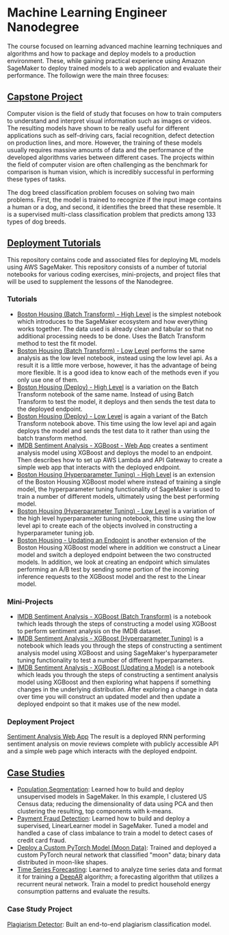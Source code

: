 # Machine Learning Engineer Nanodegree

The course focused on learning advanced machine learning techniques and algorithms and how to package and deploy models to a production environment. These, while gaining practical experience using Amazon SageMaker to deploy trained models to a web application and evaluate their performance. The followign were the main three focuses:

## [Capstone Project](https://github.com/Omar-Martinez/Machine-Learning-Engineer-Nanodegree-/tree/master/Capstone)

Computer vision is the field of study that focuses on how to train computers to understand and interpret visual information such as images or videos. The resulting models have shown to be really useful for different applications such as self-driving cars, facial recognition, defect detection on production lines, and more. However, the training of these models usually requires massive amounts of data and the performance of the developed algorithms varies between different cases. The projects within the field of computer vision are often challenging as the benchmark for comparison is human vision, which is incredibly successful in performing these types of tasks.

The dog breed classification problem focuses on solving two main problems. First, the model is trained to recognize if the input image contains a human or a dog, and second, it identifies the breed that these resemble. It is a supervised multi-class classification problem that predicts among 133 types of dog breeds.

## [Deployment Tutorials](https://github.com/Omar-Martinez/Machine-Learning-Engineer-Nanodegree-/tree/master/Deployement%20Exercises)

This repository contains code and associated files for deploying ML models using AWS SageMaker. This repository consists of a number of tutorial notebooks for various coding exercises, mini-projects, and project files that will be used to supplement the lessons of the Nanodegree.

### Tutorials
* [Boston Housing (Batch Transform) - High Level](https://github.com/Omar-Martinez/Machine-Learning-Engineer-Nanodegree-/blob/master/Deployement%20Exercises/Tutorials/Boston%20Housing%20-%20XGBoost%20(Batch%20Transform)%20-%20High%20Level%20(1).ipynb) is the simplest notebook which introduces to the SageMaker ecosystem and how everything works together. The data used is already clean and tabular so that no additional processing needs to be done. Uses the Batch Transform method to test the fit model.
* [Boston Housing (Batch Transform) - Low Level](https://github.com/Omar-Martinez/Machine-Learning-Engineer-Nanodegree-/blob/master/Deployement%20Exercises/Tutorials/Boston%20Housing%20-%20XGBoost%20(Batch%20Transform)%20-%20Low%20Level.ipynb) performs the same analysis as the low level notebook, instead using the low level api. As a result it is a little more verbose, however, it has the advantage of being more flexible. It is a good idea to know each of the methods even if you only use one of them.
* [Boston Housing (Deploy) - High Level](https://github.com/Omar-Martinez/Machine-Learning-Engineer-Nanodegree-/blob/master/Deployement%20Exercises/Tutorials/Boston%20Housing%20-%20XGBoost%20(Deploy)%20-%20High%20Level.ipynb) is a variation on the Batch Transform notebook of the same name. Instead of using Batch Transform to test the model, it deploys and then sends the test data to the deployed endpoint.
* [Boston Housing (Deploy) - Low Level](https://github.com/Omar-Martinez/Machine-Learning-Engineer-Nanodegree-/blob/master/Deployement%20Exercises/Tutorials/Boston%20Housing%20-%20XGBoost%20(Deploy)%20-%20Low%20Level.ipynb) is again a variant of the Batch Transform notebook above. This time using the low level api and again deploys the model and sends the test data to it rather than using the batch transform method.
* [IMDB Sentiment Analysis - XGBoost - Web App](https://github.com/Omar-Martinez/Machine-Learning-Engineer-Nanodegree-/blob/master/Deployement%20Exercises/Tutorials/IMDB%20Sentiment%20Analysis%20-%20XGBoost%20-%20Web%20App.ipynb) creates a sentiment analysis model using XGBoost and deploys the model to an endpoint. Then describes how to set up AWS Lambda and API Gateway to create a simple web app that interacts with the deployed endpoint.
* [Boston Housing (Hyperparameter Tuning) - High Level](https://github.com/Omar-Martinez/Machine-Learning-Engineer-Nanodegree-/blob/master/Deployement%20Exercises/Tutorials/Boston%20Housing%20-%20XGBoost%20(Hyperparameter%20Tuning)%20-%20High%20Level.ipynb) is an extension of the Boston Housing XGBoost model where instead of training a single model, the hyperparameter tuning functionality of SageMaker is used to train a number of different models, ultimately using the best performing model.
* [Boston Housing (Hyperparameter Tuning) - Low Level](https://github.com/Omar-Martinez/Machine-Learning-Engineer-Nanodegree-/blob/master/Deployement%20Exercises/Tutorials/Boston%20Housing%20-%20XGBoost%20(Hyperparameter%20Tuning)%20-%20Low%20Level.ipynb) is a variation of the high level hyperparameter tuning notebook, this time using the low level api to create each of the objects involved in constructing a hyperparameter tuning job.
* [Boston Housing - Updating an Endpoint](https://github.com/Omar-Martinez/Machine-Learning-Engineer-Nanodegree-/blob/master/Deployement%20Exercises/Tutorials/Boston%20Housing%20-%20Updating%20an%20Endpoint.ipynb) is another extension of the Boston Housing XGBoost model where in addition we construct a Linear model and switch a deployed endpoint between the two constructed models. In addition, we look at creating an endpoint which simulates performing an A/B test by sending some portion of the incoming inference requests to the XGBoost model and the rest to the Linear model.

### Mini-Projects
* [IMDB Sentiment Analysis - XGBoost (Batch Transform)](https://github.com/Omar-Martinez/Machine-Learning-Engineer-Nanodegree-/blob/master/Deployement%20Exercises/Mini-projects/IMDB%20Sentiment%20Analysis%20-%20XGBoost%20(Batch%20Transform).ipynb) is a notebook twhich leads  through the steps of constructing a model using XGBoost to perform sentiment analysis on the IMDB dataset.
* [IMDB Sentiment Analysis - XGBoost (Hyperparameter Tuning)](https://github.com/Omar-Martinez/Machine-Learning-Engineer-Nanodegree-/blob/master/Deployement%20Exercises/Mini-projects/IMDB%20Sentiment%20Analysis%20-%20XGBoost%20(Hyperparameter%20Tuning).ipynb) is a notebook  which leads you through the steps of constructing a sentiment analysis model using XGBoost and using SageMaker's hyperparameter tuning functionality to test a number of different hyperparameters.
* [IMDB Sentiment Analysis - XGBoost (Updating a Model)](https://github.com/Omar-Martinez/Machine-Learning-Engineer-Nanodegree-/blob/master/Deployement%20Exercises/Mini-projects/IMDB%20Sentiment%20Analysis%20-%20XGBoost%20(Updating%20a%20Model).ipynb) is a notebook which leads you through the steps of constructing a sentiment analysis model using XGBoost and then exploring what happens if something changes in the underlying distribution. After exploring a change in data over time you will construct an updated model and then update a deployed endpoint so that it makes use of the new model.

### Deployment Project

[Sentiment Analysis Web App](https://github.com/Omar-Martinez/Machine-Learning-Engineer-Nanodegree-/blob/master/Deployement%20Exercises/Sentiment%20Analysis%20Project/SageMaker%20Project.ipynb) The result is a deployed RNN performing sentiment analysis on movie reviews complete with publicly accessible API and a simple web page which interacts with the deployed endpoint.


## [Case Studies](https://github.com/Omar-Martinez/Machine-Learning-Engineer-Nanodegree-/tree/master/Case%20Studies)

* [Population Segmentation](https://github.com/Omar-Martinez/Machine-Learning-Engineer-Nanodegree-/blob/master/Case%20Studies/Population%20Segmentation/Pop_Segmentation_Exercise.ipynb): Learned how to build and deploy unsupervised models in SageMaker. In this example, I clustered US Census data; reducing the dimensionality of data using PCA and then clustering the resulting, top components with k-means.
* [Payment Fraud Detection](https://github.com/Omar-Martinez/Machine-Learning-Engineer-Nanodegree-/blob/master/Case%20Studies/Payment%20Fraud%20Detection/Fraud_Detection_Exercise.ipynb): Learned how to build and deploy a supervised, LinearLearner model in SageMaker. Tuned a model and handled a case of class imbalance to train a model to detect cases of credit card fraud.
* [Deploy a Custom PyTorch Model (Moon Data)](https://github.com/Omar-Martinez/Machine-Learning-Engineer-Nanodegree-/blob/master/Case%20Studies/Moon%20Data%20Classification/Moon_Classification_Exercise.ipynb): Trained and deployed a custom PyTorch neural network that classified "moon" data; binary data distributed in moon-like shapes.
* [Time Series Forecasting](https://github.com/Omar-Martinez/Machine-Learning-Engineer-Nanodegree-/blob/master/Case%20Studies/Time-series%20Forecasting/Energy_Consumption_Exercise.ipynb): Learned to analyze time series data and format it for training a [DeepAR](https://docs.aws.amazon.com/sagemaker/latest/dg/deepar.html) algorithm; a forecasting algorithm that utilizes a recurrent neural network. Train a model to predict household energy consumption patterns and evaluate the results.

### Case Study Project

[Plagiarism Detector](https://github.com/Omar-Martinez/Machine-Learning-Engineer-Nanodegree-/tree/master/Case%20Studies/Project%20Plagiarism%20Detector): Built an end-to-end plagiarism classification model. 
